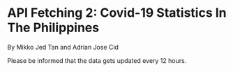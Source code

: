 
# API Fetching 2: Covid-19 Statistics In The Philippines 
By Mikko Jed Tan and Adrian Jose Cid 

Please be informed that the data gets updated every 12 hours.

